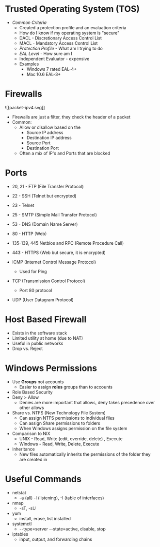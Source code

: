 # Trusted Operating System (TOS)
- _Common Criteria_
	- Created a protection profile and an evaluation criteria
	- How do I know if my operating system is "secure"
	- DACL - Discretionary Access Control List
	- MACL - Mandatory Access Control List
	- _Protection Profile_ - What am I trying to do
	- _EAL Level_ - How sure am I
	- Independent Evaluator - expensive
	- Examples
		- Windows 7 rated EAL-4+
		- Mac 10.6 EAL-3+

# Firewalls
![[packet-ipv4.svg]]
- Firewalls are just a filter, they check the header of a packet
- Common:
	- Allow or disallow based on the 
		- Source IP address
		- Destination IP address
		- Source Port
		- Destination Port
	- Often a mix of IP's and Ports that are blocked

# Ports
- 20, 21 - FTP (File Transfer Protocol)
- 22 - SSH (Telnet but encrypted)
- 23 - Telnet
- 25 - SMTP (Simple Mail Transfer Protocol)
- 53 - DNS (Domain Name Server)
- 80 - HTTP (Web)
- 135-139, 445 Netbios and RPC (Remote Procedure Call)
- 443 - HTTPS (Web but secure, it is encrypted)

- ICMP (Internet Control Message Protocol)
	- Used for Ping
- TCP (Transmission Control Protocol)
	- Port 80 protocol
- UDP (User Datagram Protocol)

# Host Based Firewall
- Exists in the software stack
- Limited utility at home (due to NAT)
- Useful in public networks
- Drop vs. Reject

# Windows Permissions
- Use **Groups** not accounts
	- Easier to assign **roles** groups than to accounts
- Role Based Security
- Deny > Allow
	- Denies are more important that allows, deny takes precedence over other allows
- Share vs. NTFS (New Technology File System)
	- Can assign NTFS permissions to individual files
	- Can assign Share permissions to folders
	- When Windows assigns permission on the file system
- Comparison to NIX
	- UNIX - Read, Write (edit, override, delete) , Execute
	- Windows - Read, Write, Delete, Execute
- Inheritance
	- New files automatically inherits the permissions of the folder they are created in

# Useful Commands
- netstat 
	- -a (all) -l (listening), -I (table of interfaces)
- nmap
	- -sT, -sU
- yum
	- install, erase, list installed
- systemctl
	- --type=server --state=active, disable, stop
- iptables
	- input, output, and forwarding chains